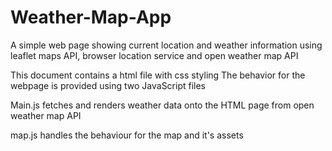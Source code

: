 # Weather-Map-App

A simple web page showing current location and weather information using leaflet maps API, browser location service and open weather map API

This document contains a html file with css styling
The behavior for the webpage is provided using two JavaScript files

Main.js fetches and renders weather data onto the HTML page from open weather map API

map.js handles the behaviour for the map and it's assets

